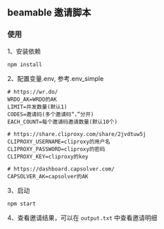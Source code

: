 ## beamable 邀请脚本


### 使用
1、安装依赖
```
npm install
```
2、配置变量.env, 参考.env_simple
```
# https://wr.do/
WRDO_AK=WRDO的AK
LIMIT=并发数量(默认1)
CODES=邀请码(多个邀请码“，”分开)
EACH_COUNT=每个邀请码邀请数量(默认10个)

# https://share.cliproxy.com/share/2jvdtuw5j
CLIPROXY_USERNAME=cliproxy的用户名
CLIPROXY_PASSWORD=cliproxy的密码
CLIPROXY_KEY=cliproxy的key

# https://dashboard.capsolver.com/
CAPSOLVER_AK=capsolver的AK
```

3、启动
```
npm start
```

4、查看邀请结果，可以在 `output.txt` 中查看邀请明细
